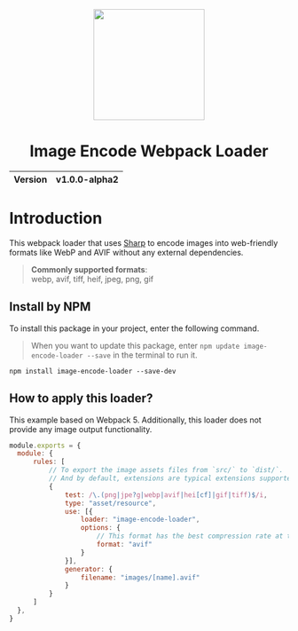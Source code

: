 <div align="center">
  <img width="200px" src="https://github.com/user-attachments/assets/3933881e-5d7f-4675-a4d1-1e67d7d0778e">
  <h1>Image Encode Webpack Loader</h1>
  <table>
        <thead>
          <tr>
            <th>Version</th>
            <th>v1.0.0-alpha2</th>
          </tr>
        </tbody>
    </table>
</div>

# Introduction
This webpack loader that uses [Sharp](https://sharp.pixelplumbing.com/) to encode images into web-friendly formats like WebP and AVIF without any external dependencies.

> __Commonly supported formats__:<br>
> webp, avif, tiff, heif, jpeg, png, gif

## Install by NPM
To install this package in your project, enter the following command.

> When you want to update this package, enter `npm update image-encode-loader --save` in the terminal to run it.

```
npm install image-encode-loader --save-dev
```

## How to apply this loader?
This example based on Webpack 5. Additionally, this loader does not provide any image output functionality.

```cjs
module.exports = {
  module: {
      rules: [
          // To export the image assets files from `src/` to `dist/`.
          // And by default, extensions are typical extensions supported by Chrome.
          {
              test: /\.(png|jpe?g|webp|avif|hei[cf]|gif|tiff)$/i,
              type: "asset/resource",
              use: [{
                  loader: "image-encode-loader",
                  options: {
                      // This format has the best compression rate at the moment.
                      format: "avif"
                  }
              }],
              generator: {
                  filename: "images/[name].avif"
              }
          }
      ]
  },
}
```
